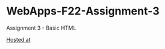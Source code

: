 # WebApps-F22-Assignment-3
Assignment 3 - Basic HTML

[Hosted at](https://44-563-web-apps-f22.github.io/44563-webapps-assignment-3-manishareddy09/ )